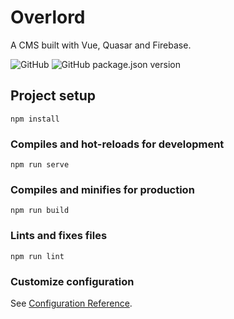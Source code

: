 # Overlord
A CMS built with Vue, Quasar and Firebase.

![GitHub](https://img.shields.io/github/license/erellsworth/overlord) ![GitHub package.json version](https://img.shields.io/github/package-json/v/erellsworth/overlord)

## Project setup
```
npm install
```

### Compiles and hot-reloads for development
```
npm run serve
```

### Compiles and minifies for production
```
npm run build
```

### Lints and fixes files
```
npm run lint
```

### Customize configuration
See [Configuration Reference](https://cli.vuejs.org/config/).
